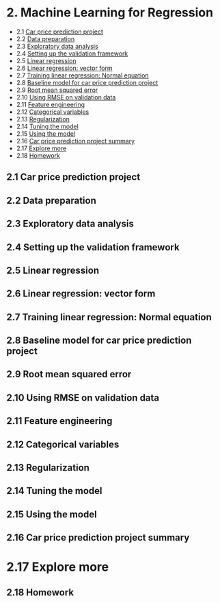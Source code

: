 # 2. Machine Learning for Regression

- 2.1 [Car price prediction project](##01-car-price-intro)
- 2.2 [Data preparation](#02-data-preparation)
- 2.3 [Exploratory data analysis](#03-eda)
- 2.4 [Setting up the validation framework](#04-validation-framework)
- 2.5 [Linear regression](#05-linear-regression-simple)
- 2.6 [Linear regression: vector form](#06-linear-regression-vector)
- 2.7 [Training linear regression: Normal equation](#07-linear-regression-training)
- 2.8 [Baseline model for car price prediction project](#08-baseline-model)
- 2.9 [Root mean squared error](#09-rmse)
- 2.10 [Using RMSE on validation data](#10-car-price-validation)
- 2.11 [Feature engineering](#11-feature-engineering)
- 2.12 [Categorical variables](#12-categorical-variables)
- 2.13 [Regularization](#13-regularization)
- 2.14 [Tuning the model](#14-tuning-model)
- 2.15 [Using the model](#15-using-model)
- 2.16 [Car price prediction project summary](#16-summary)
- 2.17 [Explore more](#17-explore-more)
- 2.18 [Homework](#homework)


<a id="01-car-price-intro"></a>
## 2.1 Car price prediction project


<a id="02-data-preparation"></a>
## 2.2 Data preparation

<a id="03-eda"></a>
## 2.3 Exploratory data analysis

<a id="04-validation-framework"></a>
## 2.4 Setting up the validation framework

<a id="05-linear-regression-simple"></a>
## 2.5 Linear regression

<a id="06-linear-regression-vector"></a>
## 2.6 Linear regression: vector form

<a id="07-linear-regression-training"></a>
## 2.7 Training linear regression: Normal equation

<a id="08-baseline-model"></a>
## 2.8 Baseline model for car price prediction project

<a id="09-rmse"></a>
## 2.9 Root mean squared error

<a id="10-car-price-validation"></a>
## 2.10 Using RMSE on validation data

<a id="11-feature-engineering"></a>
## 2.11 Feature engineering

<a id="12-categorical-variables"></a>
## 2.12 Categorical variables

<a id="13-regularization"></a>
## 2.13 Regularization

<a id="14-tuning-model"></a>
## 2.14 Tuning the model

<a id="15-using-model"></a>
## 2.15 Using the model

<a id="16-summary"></a>
## 2.16 Car price prediction project summary

<a id="17-explore-more"></a>
# 2.17 Explore more

<a id="homework"></a>
## 2.18 Homework
